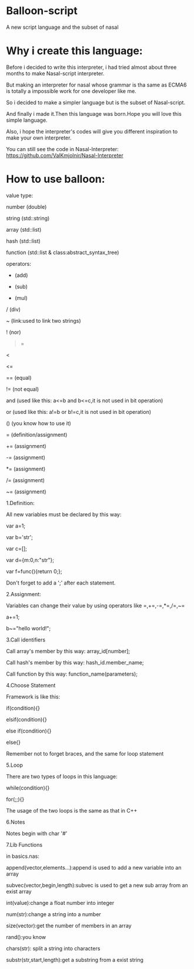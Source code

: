 # Balloon-script

A new script language and the subset of nasal

# Why i create this language:

Before i decided to write this interpreter, i had tried almost about three months to make Nasal-script interpreter.

But making an interpreter for nasal whose grammar is tha same as ECMA6 is totally a impossible work for one developer like me.

So i decided to make a simpler language but is the subset of Nasal-script.

And finally i made it.Then this language was born.Hope you will love this simple language.

Also, i hope the interpreter's codes will give you different inspiration to make your own interpreter.

You can still see the code in Nasal-Interpreter: https://github.com/ValKmjolnir/Nasal-Interpreter

# How to use balloon:

value type:

  number (double)
  
  string (std::string)
  
  array  (std::list)
  
  hash   (std::list)
  
  function (std::list & class:abstract_syntax_tree)

operators:
  + (add)
  
  - (sub)
  
  * (mul)
  
  / (div)
  
  ~ (link:used to link two strings)
  
  ! (nor)
  
  >
  
  >=
  
  <
  
  <=
  
  == (equal)
  
  != (not equal)
  
  and (used like this: a<=b and b<=c,it is not used in bit operation)
  
  or (used like this: a!=b or b!=c,it is not used in bit operation)
  
  () (you know how to use it)
  
  =  (definition/assignment)
  
  += (assignment)
  
  -= (assignment)
  
  *= (assignment)
  
  /= (assignment)
  
  ~= (assignment)

1.Definition:

All new variables must be declared by this way:

var a=1;

var b='str';

var c=[];

var d={m:0,n:"str"};

var f=func(){return 0;};

Don't forget to add a ';' after each statement.

2.Assignment:

Variables can change their value by using operators like =,+=,-=,*=,/=,~=

a+=1;

b~="hello world!";

3.Call identifiers

Call array's member by this way: array_id[number];

Call hash's member by this way: hash_id.member_name;

Call function by this way: function_name(parameters);

4.Choose Statement

Framework is like this:

if(condition){}

elsif(condition){}

else if(condition){}

else{}

Remember not to forget braces, and the same for loop statement

5.Loop

There are two types of loops in this language:

while(condition){}

for(;;){}

The usage of the two loops is the same as that in C++

6.Notes

Notes begin with char '#'

7.Lib Functions

in basics.nas:

append(vector,elements...):append is used to add a new variable into an array

subvec(vector,begin,length):subvec is used to get a new sub array from an exist array

int(value):change a float number into integer

num(str):change a string into a number

size(vector):get the number of members in an array

rand():you know 

chars(str): split a string into characters

substr(str,start,length):get a substring from a exist string

